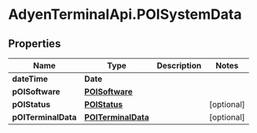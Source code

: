 # AdyenTerminalApi.POISystemData

## Properties

Name | Type | Description | Notes
------------ | ------------- | ------------- | -------------
**dateTime** | **Date** |  | 
**pOISoftware** | [**POISoftware**](POISoftware.md) |  | 
**pOIStatus** | [**POIStatus**](POIStatus.md) |  | [optional] 
**pOITerminalData** | [**POITerminalData**](POITerminalData.md) |  | [optional] 


